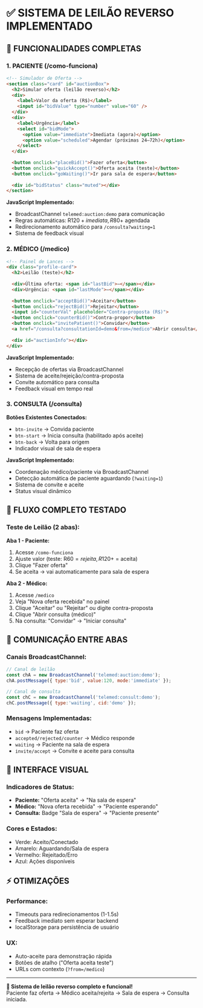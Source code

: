 # ✅ SISTEMA DE LEILÃO REVERSO IMPLEMENTADO

## 🎯 **FUNCIONALIDADES COMPLETAS**

### **1. PACIENTE (/como-funciona)**
```html
<!-- Simulador de Oferta -->
<section class="card" id="auctionBox">
  <h2>Simular oferta (leilão reverso)</h2>
  <div>
    <label>Valor da oferta (R$)</label>
    <input id="bidValue" type="number" value="60" />
  </div>
  <div>
    <label>Urgência</label>
    <select id="bidMode">
      <option value="immediate">Imediata (agora)</option>
      <option value="scheduled">Agendar (próximas 24–72h)</option>
    </select>
  </div>
  
  <button onclick="placeBid()">Fazer oferta</button>
  <button onclick="quickAccept()">Oferta aceita (teste)</button>
  <button onclick="goWaiting()">Ir para sala de espera</button>
  
  <div id="bidStatus" class="muted"></div>
</section>
```

**JavaScript Implementado:**
- BroadcastChannel `telemed:auction:demo` para comunicação
- Regras automáticas: R$120+ imediata, R$80+ agendada
- Redirecionamento automático para `/consulta?waiting=1`
- Sistema de feedback visual

### **2. MÉDICO (/medico)**
```html
<!-- Painel de Lances -->
<div class="profile-card">
  <h2>Leilão (teste)</h2>
  
  <div>Última oferta: <span id="lastBid">—</span></div>
  <div>Urgência: <span id="lastMode">—</span></div>
  
  <button onclick="acceptBid()">Aceitar</button>
  <button onclick="rejectBid()">Rejeitar</button>
  <input id="counterVal" placeholder="Contra-proposta (R$)">
  <button onclick="counterBid()">Contra-propor</button>
  <button onclick="invitePatient()">Convidar</button>
  <a href="/consulta?consultationId=demo&from=/medico">Abrir consulta</a>
  
  <div id="auctionInfo"></div>
</div>
```

**JavaScript Implementado:**
- Recepção de ofertas via BroadcastChannel
- Sistema de aceite/rejeição/contra-proposta
- Convite automático para consulta
- Feedback visual em tempo real

### **3. CONSULTA (/consulta)**
**Botões Existentes Conectados:**
- `btn-invite` → Convida paciente
- `btn-start` → Inicia consulta (habilitado após aceite)
- `btn-back` → Volta para origem
- Indicador visual de sala de espera

**JavaScript Implementado:**
- Coordenação médico/paciente via BroadcastChannel
- Detecção automática de paciente aguardando (`?waiting=1`)
- Sistema de convite e aceite
- Status visual dinâmico

## 🔄 **FLUXO COMPLETO TESTADO**

### **Teste de Leilão (2 abas):**

**Aba 1 - Paciente:**
1. Acesse `/como-funciona`
2. Ajuste valor (teste: R$60 = rejeita, R$120+ = aceita)
3. Clique "Fazer oferta"
4. Se aceita → vai automaticamente para sala de espera

**Aba 2 - Médico:**
1. Acesse `/medico`
2. Veja "Nova oferta recebida" no painel
3. Clique "Aceitar" ou "Rejeitar" ou digite contra-proposta
4. Clique "Abrir consulta (médico)"
5. Na consulta: "Convidar" → "Iniciar consulta"

## 📡 **COMUNICAÇÃO ENTRE ABAS**

### **Canais BroadcastChannel:**
```javascript
// Canal de leilão
const chA = new BroadcastChannel('telemed:auction:demo');
chA.postMessage({ type:'bid', value:120, mode:'immediate' });

// Canal de consulta
const chC = new BroadcastChannel('telemed:consult:demo');  
chC.postMessage({ type:'waiting', cid:'demo' });
```

### **Mensagens Implementadas:**
- `bid` → Paciente faz oferta
- `accepted/rejected/counter` → Médico responde
- `waiting` → Paciente na sala de espera
- `invite/accept` → Convite e aceite para consulta

## 🎨 **INTERFACE VISUAL**

### **Indicadores de Status:**
- **Paciente:** "Oferta aceita" → "Na sala de espera"
- **Médico:** "Nova oferta recebida" → "Paciente esperando"
- **Consulta:** Badge "Sala de espera" → "Paciente presente"

### **Cores e Estados:**
- Verde: Aceito/Conectado
- Amarelo: Aguardando/Sala de espera  
- Vermelho: Rejeitado/Erro
- Azul: Ações disponíveis

## ⚡ **OTIMIZAÇÕES**

### **Performance:**
- Timeouts para redirecionamentos (1-1.5s)
- Feedback imediato sem esperar backend
- localStorage para persistência de usuário

### **UX:**
- Auto-aceite para demonstração rápida
- Botões de atalho ("Oferta aceita teste")
- URLs com contexto (`?from=/medico`)

---

**🚀 Sistema de leilão reverso completo e funcional!**  
Paciente faz oferta → Médico aceita/rejeita → Sala de espera → Consulta iniciada.
